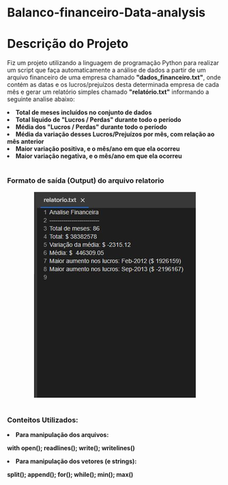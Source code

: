 #  Balanco-financeiro-Data-analysis

<h1> Descrição do Projeto </h1>

<p> Fiz um projeto utilizando a linguagem de programação Python para realizar um script que faça automaticamente a análise de dados 
  a partir de um arquivo financeiro de uma empresa chamado <b>"dados_financeiro.txt"</b>, onde contém as datas e os lucros/prejuízos 
  desta determinada empresa de cada mês e gerar um relatório simples chamado <b>"relatório.txt"</b> informando a seguinte analise abaixo:</p>
  
<li> <b>Total de meses incluídos no conjunto de dados<b>
<li> <b>Total líquido de "Lucros / Perdas" durante todo o período<b>
<li> <b>Média dos "Lucros / Perdas" durante todo o período<b> 
<li> <b>Média da variação desses Lucros/Prejuízos por mês, com relação ao mês anterior<b>
<li> Maior variação positiva, e o mês/ano em que ela ocorreu<b>
<li> Maior variação negativa, e o mês/ano em que ela ocorreu<b>

#


 <h3>Formato de saída (Output) do arquivo relatorio</h3>
 
<div align = "center">
<img src = "https://github.com/diegolins13/Balanco-financeiro-Data-analysis/blob/main/output_relatorio.JPG" width = "auto">
</div>
 
#

<h3>Conteitos Utilizados: </h3>
  <li> Para manipulação dos arquivos: </br> <p>with open(); readlines(); write(); writelines()</p>
  <li> Para manipulação dos vetores (e strings): </br> <p>split(); append(); for(); while(); min(); max()</p>
